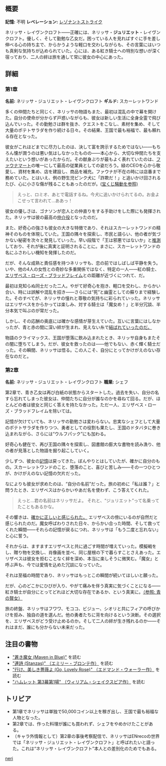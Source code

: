 <!-- title: ネリッサ・ジュリエット・レイヴンクロフト -->
<!-- quote: 私の勇敢な騎士はどこにいるのかしら？ -->
<!-- chapters: -1 -->
<!-- images: (ネリッサ 第1章プロフィール), ("Start Again" MVのネリッサ), (レベレーションを発動するネリッサ), (ネリッサ 第2章プロフィール), (第2章エンディングでフィアに背を向けるネリッサ) -->
<!-- model: false -->

## 概要

**記憶:** 不明
**レベレーション:** [レゾナントストライク](#entry:resonant-strike-entry)

ネリッサ・レイヴンクロフト――正確には、ネリッサ・**ジュリエット**・レイヴンクロフト。優しく、そして勤勉な乙女だ。困っている人を見ればすぐに手を差し伸べる心の持ち主で、からかうような軽口を交わしながらも、その言葉にはいつも真剣な気持ちが込められていた。心には、ある紅き騎士への特別な想いが深く宿っており、二人の絆は旅を通して常に彼女の中心にあった。

## 詳細

### 第1章

**名前:** ネリッサ・ジュリエット・レイヴンクロフト
**ギルド:** スカーレットワンド

多くの仲間たちと同じく、ネリッサの物語もまた、最初は混乱の中で幕を開けた。自分の使命が分からず戸惑いながらも、彼女は新しい生活に全身全霊で飛び込んでいった。その勤勉さは群を抜き、クエストをこなし、素材を集め、そして大量のポテトサラダを作り続ける日々。その結果、王国で最も裕福で、最も頼れる存在となった。

彼女がこれほどまでに尽力したのは、決して富を誇示するためではない――もちろん懐が潤うのは悪い気はしなかったものの――本心から、大切な仲間たちを支えたいという想いがあったからだ。その献身ぶりが最もよく表れていたのは、[ファウナマート](#entry:faunamart-entry)の唯一にして最高の従業員としての姿だろう。緑のCEOを心から敬愛し、資材を集め、店を建設し、商品を補充。ファウナが不在の時には店番まで務めていた。とはいえ、例の野生児ピンク犬に「詐欺だ！」と追いかけ回されるたび、心に小さな傷が残ることもあったのだが。([宝くじ騒動を参照)](#entry:lottery-fiasco-entry)

> えっと、ロミオ、あとで電話するね。今犬に追いかけられてるの。お金よこせって言われて…ああっ！

彼女の優しさは、ゴナソンが恋人との仲直りをする手助けをした際にも発揮された。ネリッサは彼の最高の[仲介役](https://www.youtube.com/live/qdYQ5j-0sQI?feature=shared&t=2806)となったのだ。

また、好奇心の強さも彼女の大きな特徴であり、それはスカーレットワンドの精神そのものを体現していた。王国の隅々を探索し、市民と語らい、他の者が気づかない秘密を次々と発見していった。早い段階で「王は邪悪ではないか」と[推測](https://www.youtube.com/live/qdYQ5j-0sQI?feature=shared&t=12299)しており、それが後に真実と証明されることに。まさに、スカーレットワンドの名にふさわしい機知を発揮したのだ。

だが、そんな成熟と責任感を持つネリッサも、恋の前ではしばしば平静を失う。いや、他の4人の女性との奇妙な多重関係ではなく、特定の一人――紅の騎士、[エリザベス・ローズ・ブラッドフレイム](#entry:liz-entry)との距離が近づくにつれて、だ。

最初は見知らぬ同士だった二人。やがて好奇心を抱き、軽口を交わし、からかい合い、時には誤解や混乱を招き――さらには“死”と幽霊としての蘇りまで経験した。そのすべてが、ネリッサの憧れと尊敬の気持ちに彩られていった。ネリッサはエリザベスをからかっては楽しみ、対する騎士は「魔女め！」と半分冗談、半分本気で叫ぶのが常だった。

しかし、その応酬の奥底には確かな感情が芽生えていた。互いに言葉にはしなかったが、青と赤の間に深い絆が生まれ、見えない糸で[結ばれていったのだ。](#entry:fire-and-flight-entry)

物語のクライマックス、王国が堕落に飲み込まれたとき、ネリッサ自身もまたその闇に堕ちてしまう。だが、彼女を救ったのは――他でもない、赤く輝く騎士だった。その瞬間、ネリッサは悟る。この人こそ、自分にとってかけがえのない存在なのだと。

### 第2章

**名前:** ネリッサ・ジュリエット・レイヴンクロフト
**職業:** シェフ

第2章で、青き乙女は再び白紙の状態からスタートした。過去を失い、自分の名すら忘れてしまった彼女は、仲間たちに自分が誰なのかを尋ねて回る。だが、ほとんどの者は彼女と同じく答えを持たなかった。ただ一人、エリザベス・ローズ・ブラッドフレイムを除いては。

記憶が欠けていても、ネリッサの勤勉さは変わらない。忠実なシェフとして大量のポテトサラダを作りつつ、勇者としての役割も果たし、王国のドタバタに巻き込まれながら、さらには“ウルフパック”にも加わる。

好奇心も健在で、再び王国の隅々を探索し、図書館の膨大な書物を読み漁り、他の者が見落とした物語を掘り起こしていく。

少しずつ、彼女の[記憶](https://www.youtube.com/live/5sWjzbacGUY?si=KUn5fSBcrLgmamn&t=12079)は戻ってきた。ぼんやりとはしていたが、確かに自分のもの。スカーレットワンドのこと、堕落のこと、喜びと苦しみ――その一つひとつが、かけがえのない記憶の欠片だった。

なによりも彼女が求めたのは、“自分の名前”だった。旅の初めに「私は誰？」と問うたとき、エリザベスはからかいやあだ名を使わず、こう答えてくれた。

> えっと…君の名前はネリッサだよ。
> それと、“ジュリエット”って名乗ってたこともあるかな。

その響きは、[確かに正しいと感じられた。](https://www.youtube.com/live/XfZh_3xb7i0?si=xVwBE_o5TFb2HfsC&t=5287) エリザベスの傍にいるのが自然だと感じられたのだ。魔女呼ばわりされた日々、からかい合った時間、そして救ってくれた瞬間――それらの記憶が戻るにつれ、ネリッサは「もう二度と忘れない」と心に誓う。

それからは、ますますエリザベスと共に過ごす時間が増えていった。模擬戦をし、贈り物を交換し、肖像画を並べ、同じ屋根の下で暮らすことさえあった。エリザベスは彼女を拒むことなく絆を深め、本当に楽しそうに微笑む。「魔女」と呼ぶ声も、今では愛情を込めた冗談になっていた。

それは至福の時間であり、ネリッサはもっとこの瞬間が続いてほしいと願った。

だが、心のどこかにひびが入り、やがて痛みを伴う真実に気づくことになる――紅き騎士が自分にとってどれほど大切な存在であるか、という真実に。[（参照: 青の賢女）](#entry:maven-in-blue-entry)

旅の終盤、ネリッサはフワワ、モココ、ビジュー、シオリと共にフィアの呼びかけを拒み、独自の道を選んだ。他の勇者たちに背を向けるという決断。その選択を、エリザベスがどう受け止めるのか。そして二人の絆が生き残れるのか――それはまだ、誰にも分からない未来だった。

## 注目の書物

- ["蒼き魔女 (Maven in Blue)"](#text:maven-in-blue) を読む
- ["連詩 (Stanzas)" （エミリー・ブロンテ作）](#text:stanzas) を読む
- ["行け、美しき薔薇よ (Go, Lovely Rose)" （エドマンド・ウォーラー作）](#text:go-lovely-rose) を読む
- ["ハムレット 第3幕第1場" （ウィリアム・シェイクスピア作）](#text:hamlet) を読む

## トリビア

- 第1章でネリッサは単独で50,000コイン以上を稼ぎ出し、王国で最も裕福な人物となった。
- 第2章では、作った料理が誰にも買われず、シェフをやめかけたことがある。
- （キャラ外情報として）第2章の事後考察配信で、ネリッサはENrecoの世界では「ネリッサ・ジュリエット・レイヴンクロフト」と呼ばれたいと語った。これは“ネリッサ・レイヴンクロフト”本人との差別化のためでもある。

[neri](#easter:easter-nerissa)
